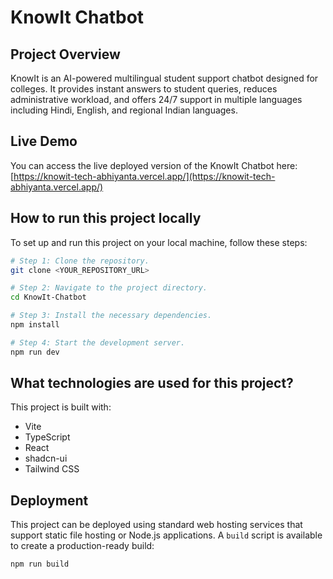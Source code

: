 # KnowIt Chatbot

## Project Overview

KnowIt is an AI-powered multilingual student support chatbot designed for colleges. It provides instant answers to student queries, reduces administrative workload, and offers 24/7 support in multiple languages including Hindi, English, and regional Indian languages.

## Live Demo

You can access the live deployed version of the KnowIt Chatbot here: [https://knowit-tech-abhiyanta.vercel.app/](https://knowit-tech-abhiyanta.vercel.app/)

## How to run this project locally

To set up and run this project on your local machine, follow these steps:

```sh
# Step 1: Clone the repository.
git clone <YOUR_REPOSITORY_URL>

# Step 2: Navigate to the project directory.
cd KnowIt-Chatbot

# Step 3: Install the necessary dependencies.
npm install

# Step 4: Start the development server.
npm run dev
```

## What technologies are used for this project?

This project is built with:

- Vite
- TypeScript
- React
- shadcn-ui
- Tailwind CSS

## Deployment

This project can be deployed using standard web hosting services that support static file hosting or Node.js applications. A `build` script is available to create a production-ready build:

```sh
npm run build
```
